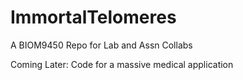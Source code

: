 # ImmortalTelomeres

A BIOM9450 Repo for Lab and Assn Collabs


Coming Later: Code for a massive medical application
